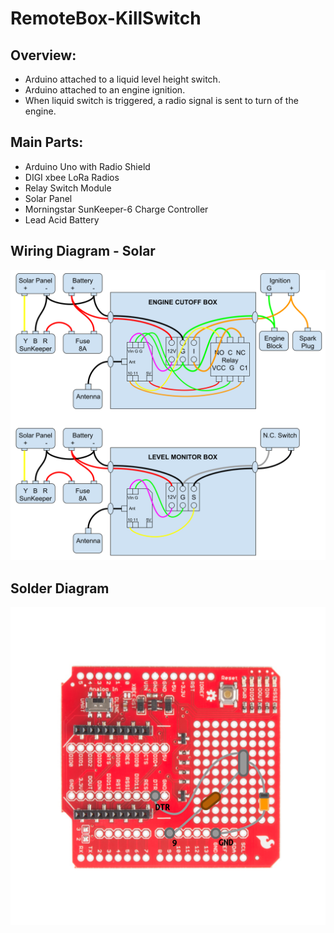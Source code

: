 # RemoteBox-KillSwitch

## Overview:
  * Arduino attached to a liquid level height switch.
  * Arduino attached to an engine ignition.
  * When liquid switch is triggered, a radio signal is sent to turn of the engine.

## Main Parts:
  * Arduino Uno with Radio Shield
  * DIGI xbee LoRa Radios
  * Relay Switch Module
  * Solar Panel
  * Morningstar SunKeeper-6 Charge Controller
  * Lead Acid Battery

## Wiring Diagram - Solar


![Image](WiringDiagram-2018.svg)

## Solder Diagram


![Image](SensorBox-XBeeShieldSolderDiagram.svg)
